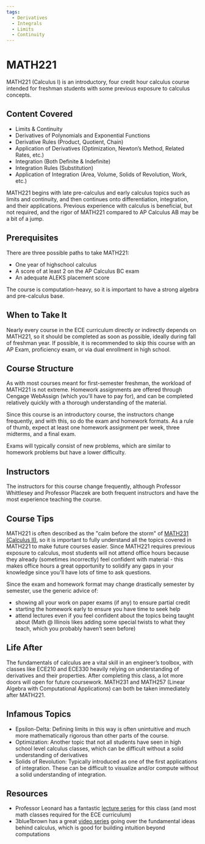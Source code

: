 ```yaml
---
tags:
  - Derivatives
  - Integrals
  - Limits
  - Continuity
---
```

# MATH221

MATH221 (Calculus I) is an introductory, four credit hour calculus course intended for freshman students with some previous exposure to calculus concepts.

## Content Covered

- Limits & Continuity
- Derivatives of Polynomials and Exponential Functions
- Derivative Rules (Product, Quotient, Chain)
- Application of Derivatives (Optimization, Newton’s Method, Related Rates, etc.)
- Integration (Both Definite & Indefinite)
- Integration Rules (Substitution)
- Application of Integration (Area, Volume, Solids of Revolution, Work, etc.)

MATH221 begins with late pre-calculus and early calculus topics such as limits and continuity, and then continues onto differentiation, integration, and their applications. Previous experience with calculus is beneficial, but not required, and the rigor of MATH221 compared to AP Calculus AB may be a bit of a jump.

## Prerequisites

There are three possible paths to take MATH221:

- One year of highschool calculus
- A score of at least 2 on the AP Calculus BC exam
- An adequate ALEKS placement score

The course is computation-heavy, so it is important to have a strong algebra and pre-calculus base.

## When to Take It

Nearly every course in the ECE curriculum directly or indirectly depends on MATH221, so it should be completed as soon as possible, ideally during fall of freshman year. If possible, it is recommended to skip this course with an AP Exam, proficiency exam, or via dual enrollment in high school.

## Course Structure

As with most courses meant for first-semester freshman, the workload of MATH221 is not extreme. Homework assignments are offered through Cengage WebAssign (which you'll have to pay for), and can be completed relatively quickly with a thorough understanding of the material.

Since this course is an introductory course, the instructors change frequently, and with this, so do the exam and homework formats. As a rule of thumb, expect at least one homework assignment per week, three midterms, and a final exam.

Exams will typically consist of new problems, which are similar to homework problems but have a lower difficulty.

## Instructors

The instructors for this course change frequently, although Professor Whittlesey and Professor Placzek are both frequent instructors and have the most experience teaching the course.

## Course Tips

MATH221 is often described as the "calm before the storm" of [MATH231 (Calculus II)](./MATH231.md), so it is important to fully understand all the topics covered in MATH221 to make future courses easier. Since MATH221 requires previous exposure to calculus, most students will not attend office hours because they already (sometimes incorrectly) feel confident with material - this makes office hours a great opportunity to solidify any gaps in your knowledge since you'll have lots of time to ask questions.

Since the exam and homework format may change drastically semester by semester, use the generic advice of:

- showing all your work on paper exams (if any) to ensure partial credit
- starting the homework early to ensure you have time to seek help
- attend lectures even if you feel confident about the topics being taught about (Math @ Illinois likes adding some special twists to what they teach, which you probably haven’t seen before)

## Life After

The fundamentals of calculus are a vital skill in an engineer’s toolbox, with classes like ECE210 and ECE330 heavily relying on understanding of derivatives and their properties.
After completing this class, a lot more doors will open for future coursework. MATH231 and MATH257 (Linear Algebra with Computational Applications) can both be taken immediately after MATH221.

## Infamous Topics

- Epsilon-Delta: Defining limits in this way is often unintuitive and much more mathematically rigorous than other parts of the course.
- Optimization: Another topic that not all students have seen in high school level calculus classes, which can be difficult without a solid understanding of derivatives
- Solids of Revolution: Typically introduced as one of the first applications of integration. These can be difficult to visualize and/or compute without a solid understanding of integration.

## Resources

- Professor Leonard has a fantastic [lecture series](https://www.youtube.com/playlist?list=PLF797E961509B4EB5) for this class (and most math classes required for the ECE curriculum)
- 3blue1brown has a great [video series](https://www.youtube.com/playlist?list=PLZHQObOWTQDMsr9K-rj53DwVRMYO3t5Yr) going over the fundamental ideas behind calculus, which is good for building intuition beyond computations
